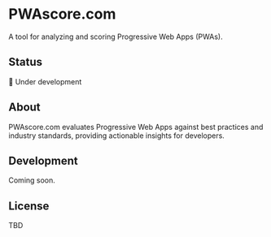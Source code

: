 # PWAscore.com

A tool for analyzing and scoring Progressive Web Apps (PWAs).

## Status

🚧 Under development

## About

PWAscore.com evaluates Progressive Web Apps against best practices and industry standards, providing actionable insights for developers.

## Development

Coming soon.

## License

TBD
